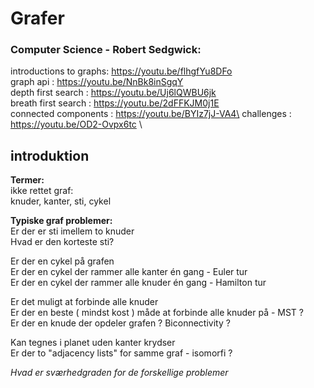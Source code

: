 # Grafer

### Computer Science - Robert Sedgwick:

introductions to graphs: https://youtu.be/flhgfYu8DFo \
graph api : https://youtu.be/NnBk8inSgqY \
depth first search : https://youtu.be/Uj6lQWBU6jk \
breath first search : https://youtu.be/2dFFKJM0j1E \
connected components : https://youtu.be/BYIz7jJ-VA4\
challenges : https://youtu.be/OD2-Ovpx6tc \

## introduktion
<b>Termer:</b>\
ikke rettet graf: \
knuder, kanter, sti, cykel

<b>Typiske graf problemer:</b> \
Er der er sti imellem to knuder \
Hvad er den korteste sti? 

Er der en cykel på grafen \
Er der en cykel der rammer alle kanter én gang - Euler tur \
Er der en cykel der rammer alle knuder én gang - Hamilton tur 

Er det muligt at forbinde alle knuder \
Er der en beste ( mindst kost ) måde at forbinde alle knuder på - MST ? \
Er der en knude der opdeler grafen ? Biconnectivity ?

Kan tegnes i planet uden kanter krydser \
Er der to "adjacency lists" for samme graf - isomorfi ?

<i>Hvad er sværhedgraden for de forskellige problemer</i>




